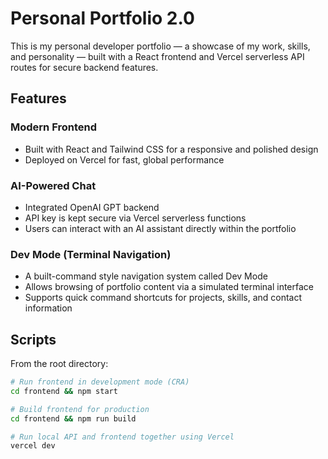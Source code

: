 # Personal Portfolio 2.0

This is my personal developer portfolio — a showcase of my work, skills, and personality — built with a React frontend and Vercel serverless API routes for secure backend features.

## Features

### Modern Frontend
- Built with React and Tailwind CSS for a responsive and polished design
- Deployed on Vercel for fast, global performance

### AI-Powered Chat
- Integrated OpenAI GPT backend
- API key is kept secure via Vercel serverless functions
- Users can interact with an AI assistant directly within the portfolio

### Dev Mode (Terminal Navigation)
- A built-command style navigation system called Dev Mode
- Allows browsing of portfolio content via a simulated terminal interface
- Supports quick command shortcuts for projects, skills, and contact information

## Scripts

From the root directory:

```bash
# Run frontend in development mode (CRA)
cd frontend && npm start

# Build frontend for production
cd frontend && npm run build

# Run local API and frontend together using Vercel
vercel dev
